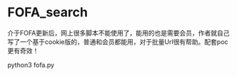 # FOFA_search

介于FOFA更新后，网上很多脚本不能使用了，能用的也是需要会员，作者就自己写了一个基于cookie版的，普通和会员都能用，对于批量Url很有帮助。配套poc更有奇效！



python3 fofa.py
